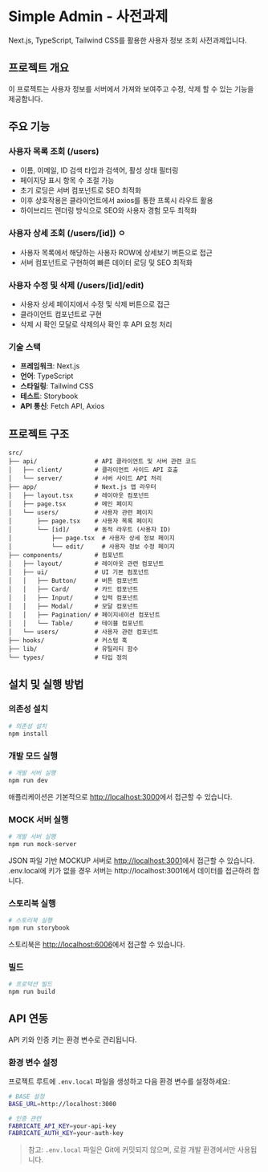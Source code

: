 # Simple Admin - 사전과제

Next.js, TypeScript, Tailwind CSS를 활용한 사용자 정보 조회 사전과제입니다.

## 프로젝트 개요

이 프로젝트는 사용자 정보를 서버에서 가져와 보여주고 수정, 삭제 할 수 있는 기능을 제공합니다.

## 주요 기능

### 사용자 목록 조회 (/users)

- 이름, 이메일, ID 검색 타입과 검색어, 활성 상태 필터링
- 페이지당 표시 항목 수 조절 가능
- 초기 로딩은 서버 컴포넌트로 SEO 최적화
- 이후 상호작용은 클라이언트에서 axios를 통한 프록시 라우트 활용
- 하이브리드 렌더링 방식으로 SEO와 사용자 경험 모두 최적화

### 사용자 상세 조회 (/users/[id]) ㅇ
- 사용자 목록에서 해당하는 사용자 ROW에 상세보기 버튼으로 접근
- 서버 컴포넌트로 구현하여 빠른 데이터 로딩 및 SEO 최적화

### 사용자 수정 및 삭제 (/users/[id]/edit)

- 사용자 상세 페이지에서 수정 및 삭제 버튼으로 접근
- 클라이언트 컴포넌트로 구현
- 삭제 시 확인 모달로 삭제의사 확인 후 API 요청 처리

### 기술 스택

- **프레임워크**: Next.js
- **언어**: TypeScript
- **스타일링**: Tailwind CSS
- **테스트**: Storybook
- **API 통신**: Fetch API, Axios

## 프로젝트 구조

```
src/
├── api/                # API 클라이언트 및 서버 관련 코드
│   ├── client/         # 클라이언트 사이드 API 호출
│   └── server/         # 서버 사이드 API 처리
├── app/                # Next.js 앱 라우터
│   ├── layout.tsx      # 레이아웃 컴포넌트
│   ├── page.tsx        # 메인 페이지
│   └── users/          # 사용자 관련 페이지
│       ├── page.tsx    # 사용자 목록 페이지
│       └── [id]/       # 동적 라우트 (사용자 ID)
│           ├── page.tsx  # 사용자 상세 정보 페이지
│           └── edit/     # 사용자 정보 수정 페이지
├── components/         # 컴포넌트
│   ├── layout/         # 레이아웃 관련 컴포넌트
│   ├── ui/             # UI 기본 컴포넌트
│   │   ├── Button/     # 버튼 컴포넌트
│   │   ├── Card/       # 카드 컴포넌트
│   │   ├── Input/      # 입력 컴포넌트
│   │   ├── Modal/      # 모달 컴포넌트
│   │   ├── Pagination/ # 페이지네이션 컴포넌트
│   │   └── Table/      # 테이블 컴포넌트
│   └── users/          # 사용자 관련 컴포넌트
├── hooks/              # 커스텀 훅
├── lib/                # 유틸리티 함수
└── types/              # 타입 정의
```

## 설치 및 실행 방법

### 의존성 설치

```bash
# 의존성 설치
npm install
```

### 개발 모드 실행

```bash
# 개발 서버 실행
npm run dev
```

애플리케이션은 기본적으로 [http://localhost:3000](http://localhost:3000)에서 접근할 수 있습니다.

### MOCK 서버 실행

```bash
# 개발 서버 실행
npm run mock-server
```

JSON 파일 기반 MOCKUP 서버로 [http://localhost:3001](http://localhost:3000)에서 접근할 수 있습니다.
.env.local에 키가 없을 경우 서버는 http://localhost:3001에서 데이터를 접근하려 합니다.

### 스토리북 실행

```bash
# 스토리북 실행
npm run storybook
```

스토리북은 [http://localhost:6006](http://localhost:6006)에서 접근할 수 있습니다.

### 빌드

```bash
# 프로덕션 빌드
npm run build
```

## API 연동

API 키와 인증 키는 환경 변수로 관리됩니다.

### 환경 변수 설정

프로젝트 루트에 `.env.local` 파일을 생성하고 다음 환경 변수를 설정하세요:

```bash
# BASE 설정
BASE_URL=http://localhost:3000

# 인증 관련
FABRICATE_API_KEY=your-api-key
FABRICATE_AUTH_KEY=your-auth-key
```

> 참고: `.env.local` 파일은 Git에 커밋되지 않으며, 로컬 개발 환경에서만 사용됩니다.

